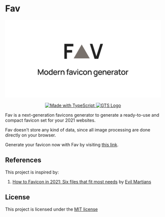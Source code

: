 # Fav

<p align="center">
  <img src="./docs/banner.png" title="Fav - Modern Favicon Generator" alt="Fav - Modern Icon Generator">
</p>

<p align="center">
  <a href="http://www.typescriptlang.org/">
    <img src="https://img.shields.io/badge/%3C%2F%3E-TypeScript-%230074c1.svg" title="TypeScript" alt="Made with TypeScript" />
  </a>
  <a href="https://github.com/google/gts">
    <img src="https://img.shields.io/badge/code%20style-google-blueviolet.svg" title="CodeStyle: Google" alt="GTS Logo" />
  </a>
</p>

Fav is a next-generation favicons generator to generate a ready-to-use and compact favicon set for your 2021 websites.

Fav doesn't store any kind of data, since all image processing are done directly on your browser.

Generate your favicon now with Fav by visiting [this link](https://fav-namchee.vercel.app/).
## References

This project is inspired by:

1. [How to Favicon in 2021:
Six files that fit most needs](https://evilmartians.com/chronicles/how-to-favicon-in-2021-six-files-that-fit-most-needs) by [Evil Martians](https://evilmartians.com/)

## License

This project is licensed under the [MIT license](./LICENSE)
